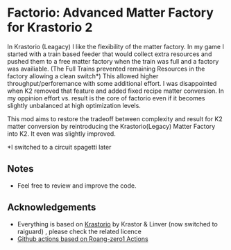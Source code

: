 # Factorio: Advanced Matter Factory for Krastorio 2
In Krastorio (Leagacy) I like the flexibility of the matter factory.
In my game I started with a train based feeder that would collect extra resources and pushed them to a free matter factory when the train was full and a factory was availiable. (The Full Trains prevented remaining Resources in the factory allowing a clean switch\*)
This allowed higher throughput/perforemance with some additional effort. I was disappointed when K2 removed that feature and added fixed recipe matter conversion. In my oppinion effort vs. result is the core of factorio even if it becomes slightly unbalanced at high optimization levels.

This mod aims to restore the tradeoff between complexity and result for K2 matter conversion by reintroducing the Krastorio(Legacy) Matter Factory into K2. It even was slightly improved.

\*I switched to a circuit spagetti later

## Notes
- Feel free to review and improve the code.


## Acknowledgements

- Everything is based on [Krastorio](https://mods.factorio.com/mod/Krastorio) by Krastor & Linver (now switched to raiguard) , please check the related licence
- [Github actions based on Roang-zero1 Actions](https://github.com/Roang-zero1)

